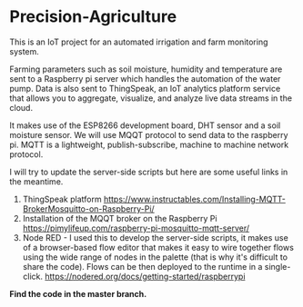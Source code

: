 # Precision-Agriculture
This is an IoT project for an automated irrigation and farm monitoring system.

Farming parameters such as soil moisture, humidity and temperature are sent to a Raspberry pi server which handles the automation of the water pump. Data is also sent to ThingSpeak, an IoT analytics platform service that allows you to aggregate, visualize, and analyze live data streams in the cloud. 

It makes use of the ESP8266 development board, DHT sensor and a soil moisture sensor. We will use MQQT protocol to send data to the raspberry pi. MQTT is a lightweight, publish-subscribe, machine to machine network protocol.

I will try to update the server-side scripts but here are some useful links in the meantime.

1. ThingSpeak platform https://www.instructables.com/Installing-MQTT-BrokerMosquitto-on-Raspberry-Pi/
2. Installation of the MQQT broker on the Raspberry Pi https://pimylifeup.com/raspberry-pi-mosquitto-mqtt-server/
3. Node RED - I used this to develop the server-side scripts, it makes use of a browser-based flow editor that makes it easy to wire together flows using the wide range of nodes in the palette (that is why it's difficult to share the code). Flows can be then deployed to the runtime in a single-click. https://nodered.org/docs/getting-started/raspberrypi


<b>Find the code in the master branch.</b>
